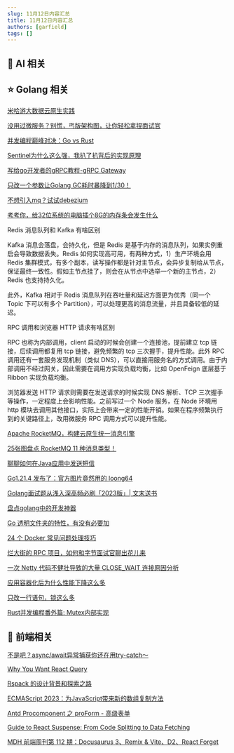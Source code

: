 ```yaml
---
slug: 11月12日内容汇总
title: 11月12日内容汇总
authors: [garfield]
tags: []
---
```


## 🌟 AI 相关



## ⭐️ Golang 相关

[米哈游大数据云原生实践](https://mp.weixin.qq.com/s/VTV9J6J1J-KZlYO79M_J4g)

[没用过微服务？别慌，丐版架构图，让你轻松拿捏面试官](https://mp.weixin.qq.com/s/R-w5_FCVBmesVpLNFxWNhw)

[并发编程巅峰对决：Go vs Rust](https://mp.weixin.qq.com/s/K5URjtOJLKVJd8XVKoK5UQ)

[Sentinel为什么这么强，我扒了扒背后的实现原理](https://mp.weixin.qq.com/s/FewOTrevjiCfooVIVwo4Xg)

[写给go开发者的gRPC教程-gRPC Gateway](https://mp.weixin.qq.com/s/F132eyy08YRuA1i8wy73AQ)

[只改一个参数让Golang GC耗时暴降到1/30！](https://mp.weixin.qq.com/s/EEDNuhEr0G4SbTzDhVBjbg)

[不想引入mq？试试debezium](https://mp.weixin.qq.com/s/cF-OkAmAdSLkgGrxTr181w)

[考考你，给32位系统的电脑插个8G的内存条会发生什么](https://mp.weixin.qq.com/s/-fPOGnp8RkHbS7Zxj1Ot5Q)

Redis 消息队列和 Kafka 有啥区别

Kafka 消息会落盘，会持久化，但是 Redis 是基于内存的消息队列，如果实例重启会导致数据丢失。Redis 如何实现高可用，有两种方式，1）生产环境会用 Redis 集群模式，有多个副本，读写操作都是针对主节点，会异步复制给从节点，保证最终一致性。假如主节点挂了，则会在从节点中选举一个新的主节点，2）Redis 也支持持久化。

此外，Kafka 相对于 Redis 消息队列在吞吐量和延迟方面更为优秀（同一个 Topic 下可以有多个 Partition），可以处理更高的消息流量，并且具备较低的延迟。

RPC 调用和浏览器 HTTP 请求有啥区别

RPC 也称为内部调用，client 启动的时候会创建一个连接池，提前建立 tcp 链接，后续调用都复用 tcp 链接，避免频繁的 tcp 三次握手，提升性能。此外 RPC 调用还有一套服务发现机制（类似 DNS），可以直接用服务名的方式调用。由于内部调用不经过网关，因此需要在调用方实现负载均衡，比如 OpenFeign 底层基于 Ribbon 实现负载均衡。

浏览器发送 HTTP 请求则需要在发送请求的时候实现 DNS 解析、TCP 三次握手等操作，一定程度上会影响性能。之前写过一个 Node 服务，在 Node 环境用 http 模块去调用其他接口，实际上会带来一定的性能开销。如果在程序频繁执行到的关键路径上，改用微服务 RPC 调用方式可以提升性能。

[Apache RocketMQ，构建云原生统一消息引擎](https://mp.weixin.qq.com/s/cQAE6wjdq8ceBOGPfjMnqQ)

[25张图盘点 RocketMQ 11 种消息类型！](https://mp.weixin.qq.com/s/2SIHvNQ9vRBEE4QK-66wXg)

[聊聊如何在Java应用中发送短信](https://mp.weixin.qq.com/s/hwMRHrBe4WxgxPkNXixIvg)

[Go1.21.4 发布了：官方图片竟然用的 loong64](https://mp.weixin.qq.com/s/uTnb9QQrFfs5jdmFmFzd7Q)

[Golang面试题从浅入深高频必刷「2023版」| 文末送书](https://mp.weixin.qq.com/s/zEEheI-1UFT6DZAKbEtxIw)

[盘点golang中的开发神器](https://mp.weixin.qq.com/s/gkv96bC9FLkI6jLduWlBag)

[Go 透明文件夹的特性，有没有必要加](https://mp.weixin.qq.com/s/pYgV9F0qMTcSKXlgTzfSKw)

[24 个 Docker 常见问题处理技巧](https://mp.weixin.qq.com/s/3Dbv6mLdit2z49yn4Ir5Jw)

[烂大街的 RPC 项目，如何和字节面试官聊出花儿来](https://juejin.cn/post/7256425827330474042)

[一次 Netty 代码不健壮导致的大量 CLOSE_WAIT 连接原因分析](https://juejin.cn/post/7171236509683548197)

[应用容器化后为什么性能下降这么多](https://juejin.cn/post/7268663683881828413)

[只改一行语句，锁这么多](https://mp.weixin.qq.com/s/0GDk_4b4JUPBmKWDdEbp1A)

[Rust并发编程番外篇: Mutex内部实现](https://mp.weixin.qq.com/s/ieIeEN6kwhwFEagk2bK39Q)

## 📒 前端相关

[不是吧？async/await异常捕获你还在用try-catch～](https://mp.weixin.qq.com/s/5wd4JhZyLXL9uC4lYBgnoA)

[Why You Want React Query](https://tkdodo.eu/blog/why-you-want-react-query)

[Rspack 的设计背景和探索之路](https://mp.weixin.qq.com/s/jgchwpeOl5Q-fwPkndrjSg)

[ECMAScript 2023：为JavaScript带来新的数组复制方法](https://mp.weixin.qq.com/s/iUmEeR8kUMHYg8KOg0ZAkw)

[Antd Procomponent 之 proForm - 高级表单](https://mp.weixin.qq.com/s/ohUlwznu3HrmTE_zLX976w)

[Guide to React Suspense: From Code Splitting to Data Fetching](https://hackernoon.com/the-evolution-of-react-suspense-from-code-splitting-to-data-fetching)

[MDH 前端周刊第 112 期：Docusaurus 3、Remix & Vite、D2、React Forget](https://mdhweekly.com/weekly/issue-0112)
